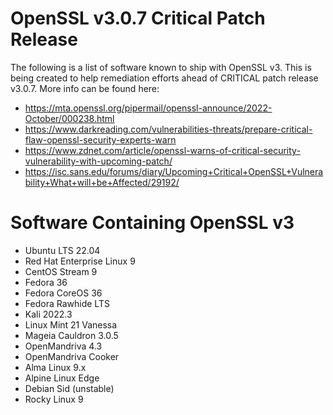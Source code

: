# OpenSSL v3.0.7 Critical Patch Release
The following is a list of software known to ship with OpenSSL v3.  This is being created to help remediation efforts ahead of CRITICAL patch release v3.0.7.  More info can be found here:
- https://mta.openssl.org/pipermail/openssl-announce/2022-October/000238.html
- https://www.darkreading.com/vulnerabilities-threats/prepare-critical-flaw-openssl-security-experts-warn
- https://www.zdnet.com/article/openssl-warns-of-critical-security-vulnerability-with-upcoming-patch/
- https://isc.sans.edu/forums/diary/Upcoming+Critical+OpenSSL+Vulnerability+What+will+be+Affected/29192/

# Software Containing OpenSSL v3
- Ubuntu LTS 22.04
- Red Hat Enterprise Linux 9
- CentOS Stream 9
- Fedora 36
- Fedora CoreOS 36
- Fedora Rawhide LTS
- Kali 2022.3
- Linux Mint 21 Vanessa
- Mageia Cauldron 3.0.5
- OpenMandriva 4.3
- OpenMandriva Cooker
- Alma Linux 9.x
- Alpine Linux Edge
- Debian Sid (unstable)
- Rocky Linux 9
